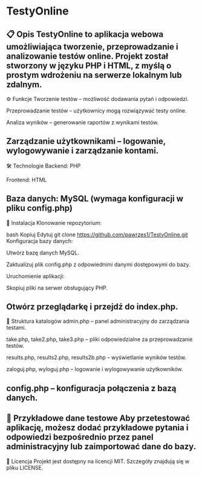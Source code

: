 # TestyOnline

📋 Opis
TestyOnline to aplikacja webowa umożliwiająca tworzenie, przeprowadzanie i analizowanie testów online. Projekt został stworzony w języku PHP i HTML, z myślą o prostym wdrożeniu na serwerze lokalnym lub zdalnym.
---------------------------------------------------------

⚙️ Funkcje
Tworzenie testów – możliwość dodawania pytań i odpowiedzi.

Przeprowadzanie testów – użytkownicy mogą rozwiązywać testy online.

Analiza wyników – generowanie raportów z wynikami testów.

Zarządzanie użytkownikami – logowanie, wylogowywanie i zarządzanie kontami.
----------------------------------------------------------

🛠️ Technologie
Backend: PHP

Frontend: HTML

Baza danych: MySQL (wymaga konfiguracji w pliku config.php)
-----------------------------------------------------------

🚀 Instalacja
Klonowanie repozytorium:

bash
Kopiuj
Edytuj
git clone https://github.com/pawrzes1/TestyOnline.git
Konfiguracja bazy danych:

Utwórz bazę danych MySQL.

Zaktualizuj plik config.php z odpowiednimi danymi dostępowymi do bazy.

Uruchomienie aplikacji:

Skopiuj pliki na serwer obsługujący PHP.

Otwórz przeglądarkę i przejdź do index.php.
-------------------------------------------------------------

📁 Struktura katalogów
admin.php – panel administracyjny do zarządzania testami.

take.php, take2.php, take3.php – pliki odpowiedzialne za przeprowadzanie testów.

results.php, results2.php, results2b.php – wyświetlanie wyników testów.

zaloguj.php, wyloguj.php – logowanie i wylogowywanie użytkowników.

config.php – konfiguracja połączenia z bazą danych.
------------------------------------------------------------

🧪 Przykładowe dane testowe
Aby przetestować aplikację, możesz dodać przykładowe pytania i odpowiedzi bezpośrednio przez panel administracyjny lub zaimportować dane do bazy.
-------------------------------------------------------------

📄 Licencja
Projekt jest dostępny na licencji MIT. Szczegóły znajdują się w pliku LICENSE.

